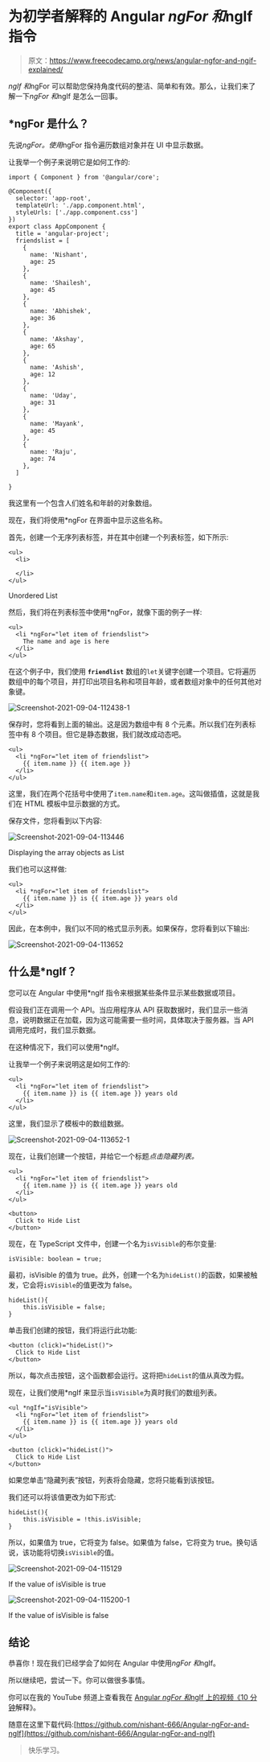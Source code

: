 # 为初学者解释的 Angular *ngFor 和*ngIf 指令

> 原文：<https://www.freecodecamp.org/news/angular-ngfor-and-ngif-explained/>

*ngIf 和*ngFor 可以帮助您保持角度代码的整洁、简单和有效。那么，让我们来了解一下*ngFor 和*ngIf 是怎么一回事。

## *ngFor 是什么？

先说*ngFor。使用*ngFor 指令遍历数组对象并在 UI 中显示数据。

让我举一个例子来说明它是如何工作的:

```
import { Component } from '@angular/core';

@Component({
  selector: 'app-root',
  templateUrl: './app.component.html',
  styleUrls: ['./app.component.css']
})
export class AppComponent {
  title = 'angular-project';
  friendslist = [
    {
      name: 'Nishant',
      age: 25
    },
    {
      name: 'Shailesh',
      age: 45
    },
    {
      name: 'Abhishek',
      age: 36
    },
    {
      name: 'Akshay',
      age: 65
    },
    {
      name: 'Ashish',
      age: 12
    },
    {
      name: 'Uday',
      age: 31
    },
    {
      name: 'Mayank',
      age: 45
    },
    {
      name: 'Raju',
      age: 74
    },
  ]

} 
```

我这里有一个包含人们姓名和年龄的对象数组。

现在，我们将使用*ngFor 在界面中显示这些名称。

首先，创建一个无序列表标签，并在其中创建一个列表标签，如下所示:

```
<ul>
  <li>

  </li>
</ul>
```

Unordered List

然后，我们将在列表标签中使用*ngFor，就像下面的例子一样:

```
<ul>
  <li *ngFor="let item of friendslist">
	The name and age is here
  </li>
</ul>
```

在这个例子中，我们使用 **`friendlist`** 数组的`let`关键字创建一个项目。它将遍历数组中的每个项目，并打印出项目名称和项目年龄，或者数组对象中的任何其他对象键。

![Screenshot-2021-09-04-112438-1](img/e3c41b2d100036aa07a3bf21a1ee20dc.png)

保存时，您将看到上面的输出。这是因为数组中有 8 个元素。所以我们在列表标签中有 8 个项目。但它是静态数据，我们就改成动态吧。

```
<ul>
  <li *ngFor="let item of friendslist">
    {{ item.name }} {{ item.age }}
  </li>
</ul>
```

这里，我们在两个花括号中使用了`item.name`和`item.age`。这叫做插值，这就是我们在 HTML 模板中显示数据的方式。

保存文件，您将看到以下内容:

![Screenshot-2021-09-04-113446](img/51122fcdefa538f01986c758f4581cb8.png)

Displaying the array objects as List

我们也可以这样做:

```
<ul>
  <li *ngFor="let item of friendslist">
    {{ item.name }} is {{ item.age }} years old
  </li>
</ul> 
```

因此，在本例中，我们以不同的格式显示列表。如果保存，您将看到以下输出:

![Screenshot-2021-09-04-113652](img/0e2e63c9f674b172329569d33736186d.png)

## 什么是*ngIf？

您可以在 Angular 中使用*ngIf 指令来根据某些条件显示某些数据或项目。

假设我们正在调用一个 API。当应用程序从 API 获取数据时，我们显示一些消息，说明数据正在加载，因为这可能需要一些时间，具体取决于服务器。当 API 调用完成时，我们显示数据。

在这种情况下，我们可以使用*ngIf。

让我举一个例子来说明这是如何工作的:

```
<ul>
  <li *ngFor="let item of friendslist">
    {{ item.name }} is {{ item.age }} years old
  </li>
</ul>
```

这里，我们显示了模板中的数组数据。

![Screenshot-2021-09-04-113652-1](img/606460d48741fedbc1eef0c3ed95e92a.png)

现在，让我们创建一个按钮，并给它一个标题*点击隐藏列表。*

```
<ul>
  <li *ngFor="let item of friendslist">
    {{ item.name }} is {{ item.age }} years old
  </li>
</ul>

<button>
  Click to Hide List
</button>
```

现在，在 TypeScript 文件中，创建一个名为`isVisible`的布尔变量:

```
isVisible: boolean = true;
```

最初，isVisible 的值为 true。此外，创建一个名为`hideList()`的函数，如果被触发，它会将`isVisible`的值更改为 false。

```
hideList(){
    this.isVisible = false;
}
```

单击我们创建的按钮，我们将运行此功能:

```
<button (click)="hideList()">
  Click to Hide List
</button>
```

所以，每次点击按钮，这个函数都会运行。这将把`hideList`的值从真改为假。

现在，让我们使用*ngIf 来显示当`isVisible`为真时我们的数组列表。

```
<ul *ngIf="isVisible">
  <li *ngFor="let item of friendslist">
    {{ item.name }} is {{ item.age }} years old
  </li>
</ul>

<button (click)="hideList()">
  Click to Hide List
</button>
```

如果您单击“隐藏列表”按钮，列表将会隐藏，您将只能看到该按钮。

我们还可以将该值更改为如下形式:

```
hideList(){
    this.isVisible = !this.isVisible;
}
```

所以，如果值为 true，它将变为 false。如果值为 false，它将变为 true。换句话说，该功能将切换`isVisible`的值。

![Screenshot-2021-09-04-115129](img/62f51d5901ffa72fd6ef968398db3eb2.png)

If the value of isVisible is true

![Screenshot-2021-09-04-115200-1](img/4bcabbbe55e309f4a150915ea2752c71.png)

If the value of isVisible is false

## **结论**

恭喜你！现在我们已经学会了如何在 Angular 中使用*ngFor 和*ngIf。

所以继续吧，尝试一下。你可以做很多事情。

你可以在我的 YouTube 频道上查看我在 [Angular *ngFor 和*ngIf 上的视频《10 分钟](https://www.youtube.com/watch?v=ULHisBAyWZI&t=39s&ab_channel=Cybernatico)解释》。

随意在这里下载代码:[https://github.com/nishant-666/Angular-ngFor-and-ngIf](https://github.com/nishant-666/Angular-ngFor-and-ngIf)

> 快乐学习。